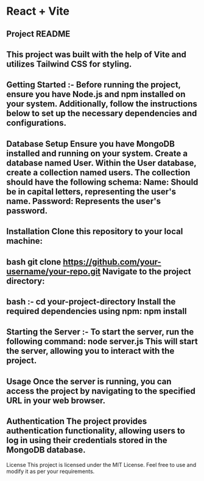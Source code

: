 # React + Vite
Project README
-----------------------------------------------------------------------------------------------------------------------------------
This project was built with the help of Vite and utilizes Tailwind CSS for styling.
-----------------------------------------------------------------------------------------------------------------------------------
Getting Started :-
Before running the project, ensure you have Node.js and npm installed on your system. Additionally, follow the instructions below to set up the necessary dependencies and configurations.
-----------------------------------------------------------------------------------------------------------------------------------
Database Setup
Ensure you have MongoDB installed and running on your system.
Create a database named User.
Within the User database, create a collection named users.
The collection should have the following schema:
Name: Should be in capital letters, representing the user's name.
Password: Represents the user's password.
-----------------------------------------------------------------------------------------------------------------------------------
Installation
Clone this repository to your local machine:
-----------------------------------------------------------------------------------------------------------------------------------
bash
git clone https://github.com/your-username/your-repo.git
Navigate to the project directory:
------------------------------------------------------------------------------------------------------------------------------------
bash :-
cd your-project-directory
Install the required dependencies using npm:
npm install
-------------------------------------------------------------------------------------------------------------------------------------
Starting the Server :-
To start the server, run the following command:
node server.js
This will start the server, allowing you to interact with the project.
-------------------------------------------------------------------------------------------------------------------------------------

Usage
Once the server is running, you can access the project by navigating to the specified URL in your web browser.
------------------------------------------------------------------------------------------------------------------------------------
Authentication
The project provides authentication functionality, allowing users to log in using their credentials stored in the MongoDB database.
------------------------------------------------------------------------------------------------------------------------------------
License
This project is licensed under the MIT License. Feel free to use and modify it as per your requirements.
